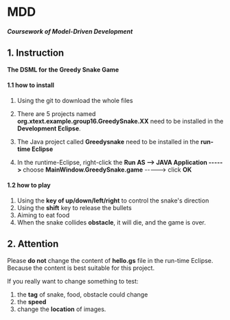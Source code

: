 # MDD

##### Coursework of Model-Driven Development

## 1. Instruction
<b>The DSML for the Greedy Snake Game</b>

#### 1.1 how to install 

1. Using the git to download the whole files

2. There are 5 projects named <b>org.xtext.example.group16.GreedySnake.XX</b> need to be installed in the <b>Development Eclipse</b>. 

3. The Java project called  <b>Greedysnake</b> need to be installed in the <b>run-time Eclipse</b>
4. In the runtime-Eclipse, right-click the <b> Run AS --> JAVA Application -----> </b>  choose <b>MainWindow.GreedySnake.game</b> -----> click <b>OK</b>

#### 1.2 how to play 
1. Using the <b>key of up/down/left/right</b> to control the snake's direction 
2. Using the <b>shift</b> key to release the bullets
3. Aiming to eat food
4. When the snake collides <b>obstacle</b>, it will die, and the game is over.


## 2. Attention
Please <b>do not</b> change the content of <b>hello.gs</b> file in the run-time Eclipse. Because the content is best suitable for this project.

If you really want to change something to test:

1. the <b>tag</b> of snake, food, obstacle could change
2. the <b>speed</b> 
3. change the <b>location</b> of images.

